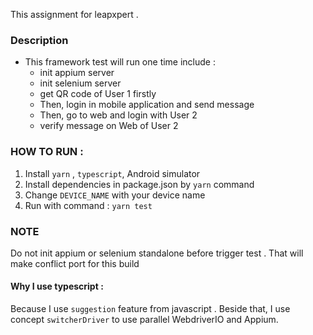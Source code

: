 This assignment for leapxpert .

### Description 

- This framework test will run one time include :
  - init appium server
  - init selenium server
  - get QR code of User 1 firstly
  - Then, login in mobile application and send message
  - Then, go to web and login with User 2
  - verify message on Web of User 2

### HOW TO RUN :

1. Install `yarn` , `typescript`, Android simulator
2. Install dependencies in package.json by `yarn` command
3. Change `DEVICE_NAME` with your device name
4. Run with command : `yarn test` 

### NOTE 

Do not init appium or selenium standalone before trigger test . That will make conflict port for this build

#### Why I use typescript : 

Because I use `suggestion` feature from javascript . Beside that, I use concept `switcherDriver` to use parallel WebdriverIO and Appium.
